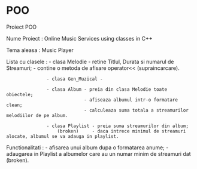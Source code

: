 # POO
Proiect POO

Nume Proiect : Online Music Services using classes in C++

Tema aleasa : Music Player

Lista cu clasele : - clasa Melodie - retine Titlul, Durata si numarul de Streamuri;
                                   - contine o metoda de afisare operator<< (supraincarcare).
                                 
                   - clasa Gen_Muzical - 
                   
                   - clasa Album - preia din clasa Melodie toate obiectele;
                                 - afiseaza albumul intr-o formatare clean;
                                 - calculeaza suma totala a streamurilor melodiilor de pe album.
                  
                   - clasa Playlist - preia suma streamurilor din album;
                       (broken)     - daca intrece minimul de streamuri alocate, albumul se va adauga in playlist.
                       
                       
Functionalitati : - afisarea unui album dupa o formatarea anume;
                  - adaugarea in Playlist a albumelor care au un numar minim de streamuri dat (broken).
